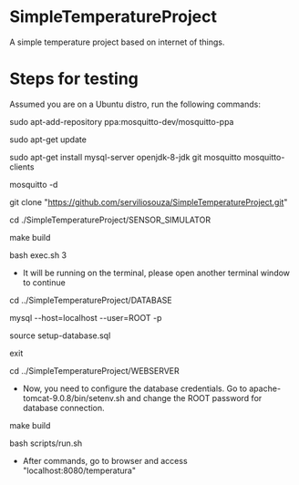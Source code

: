 # SimpleTemperatureProject

A simple temperature project based on internet of things.

# Steps for testing

Assumed you are on a Ubuntu distro, run the following commands:

sudo apt-add-repository ppa:mosquitto-dev/mosquitto-ppa

sudo apt-get update

sudo apt-get install mysql-server openjdk-8-jdk git mosquitto mosquitto-clients

mosquitto -d

git clone "https://github.com/serviliosouza/SimpleTemperatureProject.git"


cd ./SimpleTemperatureProject/SENSOR_SIMULATOR

make build

bash exec.sh 3
- It will be running on the terminal, please open another terminal window to continue

cd ../SimpleTemperatureProject/DATABASE

mysql --host=localhost --user=ROOT -p

source setup-database.sql

exit

cd ../SimpleTemperatureProject/WEBSERVER

- Now, you need to configure the database credentials. Go to apache-tomcat-9.0.8/bin/setenv.sh and change the ROOT password for database connection.

make build

bash scripts/run.sh

- After commands, go to browser and access "localhost:8080/temperatura"





